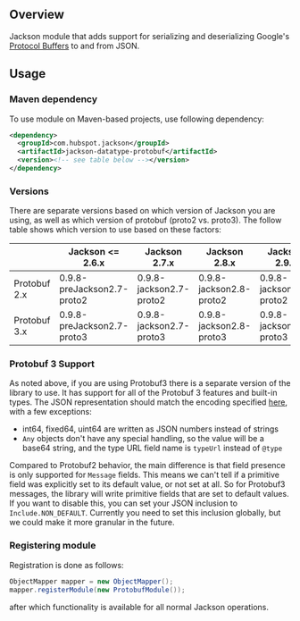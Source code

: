 ## Overview

Jackson module that adds support for serializing and deserializing Google's 
[Protocol Buffers](https://code.google.com/p/protobuf/) to and from JSON.

## Usage

### Maven dependency

To use module on Maven-based projects, use following dependency:

```xml
<dependency>
  <groupId>com.hubspot.jackson</groupId>
  <artifactId>jackson-datatype-protobuf</artifactId>
  <version><!-- see table below --></version>
</dependency>
```

### Versions

There are separate versions based on which version of Jackson you are using, as well as which version of protobuf (proto2 vs. proto3). The follow table shows which version to use based on these factors:

| | Jackson <= 2.6.x | Jackson 2.7.x | Jackson 2.8.x | Jackson 2.9.x |
| ----- | ---------- | ------------- | ------------- | ------------- |
| Protobuf 2.x | 0.9.8-preJackson2.7-proto2 | 0.9.8-jackson2.7-proto2 | 0.9.8-jackson2.8-proto2 | 0.9.8-jackson2.9-proto2 |
| Protobuf 3.x | 0.9.8-preJackson2.7-proto3 | 0.9.8-jackson2.7-proto3 | 0.9.8-jackson2.8-proto3 | 0.9.8-jackson2.9-proto3 |

### Protobuf 3 Support

As noted above, if you are using Protobuf3 there is a separate version of the library to use. It has support for all of the Protobuf 3 features and built-in types. The JSON representation should match the encoding specified [here](https://developers.google.com/protocol-buffers/docs/proto3#json), with a few exceptions:
- int64, fixed64, uint64 are written as JSON numbers instead of strings
- `Any` objects don't have any special handling, so the value will be a base64 string, and the type URL field name is `typeUrl` instead of `@type`

Compared to Protobuf2 behavior, the main difference is that field presence is only supported for `Message` fields. This means we can't tell if a primitive field was explicitly set to its default value, or not set at all. So for Protobuf3 messages, the library will write primitive fields that are set to default values. If you want to disable this, you can set your JSON inclusion to `Include.NON_DEFAULT`. Currently you need to set this inclusion globally, but we could make it more granular in the future.

### Registering module

Registration is done as follows:

```java
ObjectMapper mapper = new ObjectMapper();
mapper.registerModule(new ProtobufModule());
```

after which functionality is available for all normal Jackson operations.
